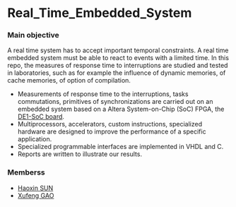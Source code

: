 # Real_Time_Embedded_System

### Main objective
A real time system has to accept important temporal constraints. A real time embedded system must be able to react to events with a limited time.
In this repo, the measures of response time to interruptions are studied and tested in laboratories, such as for example the influence of dynamic memories, of cache memories, of option of compilation. 
- Measurements of response time to the interruptions, tasks commutations, primitives of synchronizations are carried out on an embedded system based on a Altera System-on-Chip (SoC) FPGA, the [DE1-SoC board](https://www.terasic.com.tw/cgi-bin/page/archive.pl?Language=English&No=836).
- Multiprocessors, accelerators, custom instructions, specialized hardware are designed to improve the performance of a specific application. 
- Specialized programmable interfaces are implemented in VHDL and C.
- Reports are written to illustrate our results.

### Memberss
- [Haoxin SUN](https://github.com/HaoxinSEU)
- [Xufeng GAO](https://github.com/XufengGAO)
